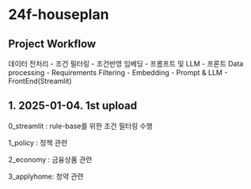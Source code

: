 # 24f-houseplan

## Project Workflow
데이터 전처리 - 조건 필터링 - 조건반영 임베딩 - 프롬프트 및 LLM - 프론트
Data processing - Requirements Filtering - Embedding - Prompt & LLM - FrontEnd(Streamlit)

## 1. 2025-01-04. 1st upload

0_streamlit : rule-base를 위한 조건 필터링 수행

1_policy : 정책 관련

2_economy : 금융상품 관련

3_applyhome: 청약 관련
